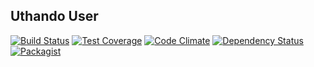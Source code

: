 Uthando User
------------

[![Build Status](https://travis-ci.org/uthando-cms/uthando-user.svg?branch=master)](https://travis-ci.org/uthando-cms/uthando-user)
[![Test Coverage](https://codeclimate.com/github/uthando-cms/uthando-user/badges/coverage.svg)](https://codeclimate.com/github/uthando-cms/uthando-user/coverage)
[![Code Climate](https://codeclimate.com/github/uthando-cms/uthando-user/badges/gpa.svg)](https://codeclimate.com/github/uthando-cms/uthando-user)
[![Dependency Status](https://www.versioneye.com/user/projects/55f2d2afd4d204001c00015f/badge.svg?style=flat)](https://www.versioneye.com/user/projects/55f2d2afd4d204001c00015f)
[![Packagist](https://img.shields.io/packagist/v/uthando-cms/uthando-user.svg)](https://packagist.org/packages/uthando-cms/uthando-user)
